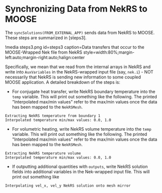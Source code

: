# Synchronizing Data from NekRS to MOOSE

The `syncSolutions(FROM_EXTERNAL_APP)` sends data from NekRS to MOOSE.
These steps are summarized in [steps3].

!media steps3.png
  id=steps3
  caption=Data transfers that occur to the MOOSE-Wrapped Nek file from NekRS
  style=width:80%;margin-left:auto;margin-right:auto;halign:center

Specifically, we
mean that we read from the internal arrays in NekRS and write into `AuxVariables`
in the NekRS-wrapped input file (say, `nek.i`) - NOT necessarily that NekRS is
sending new information to some coupled MOOSE application. A detailed breakdown
of the steps is:

- For conjugate heat transfer, write NekRS boundary temperature into the `temp` variable.
   This will print out something like the following. The printed "Interpolated max/min values"
   refer to the max/min values once the data has been mapped to the `NekRSMesh`.

```
Extracting NekRS temperature from boundary 1
Interpolated temperature min/max values: 0.0, 1.0
```

- For volumetric heating, write NekRS volume temperature into the `temp` variable.
   This will print out something like the following.  The printed "Interpolated max/min values"
   refer to the max/min values once the data has been mapped to the `NekRSMesh`.

```
Extracting NekRS temperature volume
Interpolated temperature min/max values: 0.0, 1.0
```

- If outputting additional quantities with `outputs`, write NekRS solution fields
   into additional variables in the Nek-wrapped input file. This will print out
   something like

```
Interpolating vel_x, vel_y NekRS solution onto mesh mirror
```

